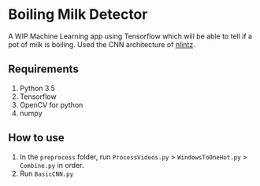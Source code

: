 # Boiling Milk Detector
A WIP Machine Learning app using Tensorflow which will be able to tell if a pot of milk is boiling.
Used the CNN architecture of [nlintz](https://github.com/nlintz/TensorFlow-Tutorials/blob/master/05_convolutional_net.py).

## Requirements

1. Python 3.5
2. Tensorflow
3. OpenCV for python
4. numpy

## How to use

1. In the `preprocess` folder, run `ProcessVideos.py` > `WindowsToOneHot.py` > `Combine.py` in order.
2. Run `BasicCNN.py`
